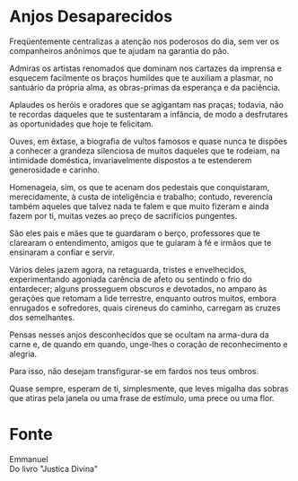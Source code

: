 # Anjos Desaparecidos

Freqüentemente centralizas a atenção nos poderosos do dia, sem ver os companheiros anônimos que te ajudam na garantia do pão.

Admiras os artistas renomados que dominam nos cartazes da imprensa e esquecem facilmente os braços humildes que te auxiliam a plasmar, no santuário da própria alma, as obras-primas da esperança e da paciência. 

Aplaudes os heróis e oradores que se agigantam nas praças; todavia, não te recordas daqueles que te sustentaram a infância, de modo a desfrutares as oportunidades que hoje te felicitam. 

Ouves, em êxtase, a biografia de vultos famosos e quase nunca te dispões a conhecer a grandeza silenciosa de muitos daqueles que te rodeiam, na intimidade doméstica, invariavelmente dispostos a te estenderem generosidade e carinho.

Homenageia, sim, os que te acenam dos pedestais que conquistaram, merecidamente, à custa de inteligência e trabalho; contudo, reverencia também aqueles que talvez nada te falem e que muito fizeram e ainda fazem por ti, muitas vezes ao preço de sacrifícios pungentes.

São eles pais e mães que te guardaram o berço, professores que te clarearam o entendimento, amigos que te guiaram à fé e irmãos que te ensinaram a confiar e servir.

Vários deles jazem agora, na retaguarda, tristes e envelhecidos, experimentando agoniada carência de afeto ou sentindo o frio do entardecer; alguns prosseguem obscuros e devotados, no amparo às gerações que retomam a lide terrestre, enquanto outros muitos, embora enrugados e sofredores, quais cireneus do caminho, carregam as cruzes dos semelhantes.

Pensas nesses anjos desconhecidos que se ocultam na arma-dura da carne e, de quando em quando, unge-lhes o coração de reconhecimento e alegria. 

Para isso, não desejam transfigurar-se em fardos nos teus ombros. 

Quase sempre, esperam de ti, simplesmente, que leves migalha das sobras que atiras pela janela ou uma frase de estímulo, uma prece ou uma flor.

# Fonte
Emmanuel  
Do livro "Justica Divina"